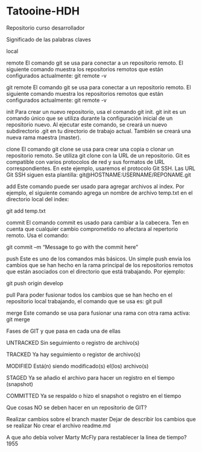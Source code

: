 # Tatooine-HDH
Repositorio curso desarrollador

Significado de las palabras claves

local 

remote
El comando git se usa para conectar a un repositorio remoto. El siguiente comando muestra los repositorios remotos que están configurados actualmente:
git remote -v

git remote
El comando git se usa para conectar a un repositorio remoto. El siguiente comando muestra los repositorios remotos que están configurados actualmente:
git remote -v

init
Para crear un nuevo repositorio, usa el comando git init. git init es un comando único que se utiliza durante la configuración inicial de un repositorio nuevo. Al ejecutar este comando, se creará un nuevo subdirectorio .git en tu directorio de trabajo actual. También se creará una nueva rama maestra (master). 

clone
El comando git clone se usa para crear una copia o clonar un repositorio remoto. Se utiliza git clone con la URL de un repositorio. Git es compatible con varios protocolos de red y sus formatos de URL correspondientes. En este ejemplo, usaremos el protocolo Git SSH. Las URL Git SSH siguen esta plantilla: git@HOSTNAME:USERNAME/REPONAME.git

add
Este comando puede ser usado para agregar archivos al index. Por ejemplo, el siguiente comando agrega un nombre de archivo temp.txt en el directorio local del index:

git add temp.txt

commit
El comando commit es usado para cambiar a la cabecera. Ten en cuenta que cualquier cambio comprometido no afectara al repertorio remoto. Usa el comando:

git commit –m “Message to go with the commit here”

push
Este es uno de los comandos más básicos. Un simple push envía los cambios que se han hecho en la rama principal de los repositorios remotos que están asociados con el directorio que está trabajando. Por ejemplo:

git push origin develop

pull
Para poder fusionar todos los cambios que se han hecho en el repositorio local trabajando, el comando que se usa es:
git pull

merge
Este comando se usa para fusionar una rama con otra rama activa:
git merge <branch-name>


Fases de GIT y que pasa en cada una de ellas

UNTRACKED
Sin seguimiento o registro de archivo(s)

TRACKED
Ya hay seguimiento o registor de archivo(s)

MODIFIED
Está(n) siendo modificado(s) el(los) archivo(s)

STAGED
Ya se añadio el archivo para hacer un registro en el tiempo (snapshot)

COMMITTED
Ya se respaldo o hizo el snapshot o registro en el tiempo


Que cosas NO se deben hacer en un repositorio de GIT?

Realizar cambios sobre el branch master
Dejar de describir los cambios que se realizar
No crear el archivo readme.md

A que año debía volver Marty McFly para restablecer la linea de tiempo?
1955

